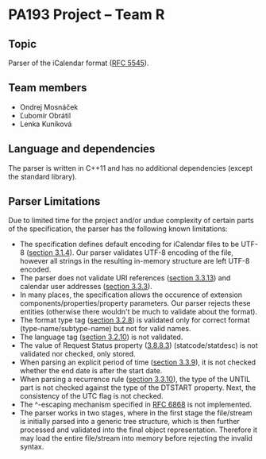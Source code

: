 # PA193 Project &ndash; Team R

## Topic
Parser of the iCalendar format ([RFC 5545](https://tools.ietf.org/html/rfc5545)).

## Team members
 * Ondrej Mosnáček
 * Ľubomír Obrátil
 * Lenka Kuníková

## Language and dependencies
The parser is written in C++11 and has no additional dependencies (except the standard library).

## Parser Limitations
Due to limited time for the project and/or undue complexity of certain parts of the specification, the parser has the following known limitations:

 * The specification defines default encoding for iCalendar files to be UTF-8 ([section 3.1.4](https://tools.ietf.org/html/rfc5545#section-3.1.4)). Our parser validates UTF-8 encoding of the file, however all strings in the resulting in-memory structure are left UTF-8 encoded.
 * The parser does not validate URI references ([section 3.3.13](https://tools.ietf.org/html/rfc5545#section-3.3.13)) and calendar user addresses ([section 3.3.3](https://tools.ietf.org/html/rfc5545#section-3.3.3)).
 * In many places, the specification allows the occurence of extension components/properties/property parameters. Our parser rejects these entities (otherwise there wouldn't be much to validate about the format).
 * The format type tag ([section 3.2.8](https://tools.ietf.org/html/rfc5545#section-3.2.8)) is validated only for correct format (type-name/subtype-name) but not for valid names.
 * The language tag ([section 3.2.10](https://tools.ietf.org/html/rfc5545#section-3.2.10)) is not validated.
 * The value of Request Status property ([3.8.8.3](https://tools.ietf.org/html/rfc5545#section-3.8.8.3)) (statcode/statdesc) is not validated nor checked, only stored.
 * When parsing an explicit period of time ([section 3.3.9](https://tools.ietf.org/html/rfc5545#section-3.3.9)), it is not checked whether the end date is after the start date.
 * When parsing a recurrence rule ([section 3.3.10](https://tools.ietf.org/html/rfc5545#section-3.3.10)), the type of the UNTIL part is not checked against the type of the DTSTART property. Next, the consistency of the UTC flag is not checked.
 * The ^-escaping mechanism specified in [RFC 6868](https://tools.ietf.org/html/rfc6868) is not implemented.
 * The parser works in two stages, where in the first stage the file/stream is initially parsed into a generic tree structure, which is then further processed and validated into the final object representation. Therefore it may load the entire file/stream into memory before rejecting the invalid syntax.
